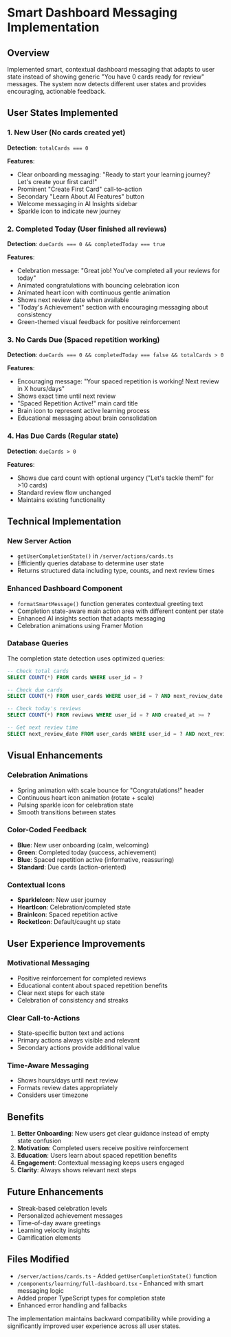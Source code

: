# Smart Dashboard Messaging Implementation

## Overview
Implemented smart, contextual dashboard messaging that adapts to user state instead of showing generic "You have 0 cards ready for review" messages. The system now detects different user states and provides encouraging, actionable feedback.

## User States Implemented

### 1. New User (No cards created yet)
**Detection**: `totalCards === 0`

**Features**:
- Clear onboarding messaging: "Ready to start your learning journey? Let's create your first card!"
- Prominent "Create First Card" call-to-action
- Secondary "Learn About AI Features" button
- Welcome messaging in AI Insights sidebar
- Sparkle icon to indicate new journey

### 2. Completed Today (User finished all reviews)
**Detection**: `dueCards === 0 && completedToday === true`

**Features**:
- Celebration message: "Great job! You've completed all your reviews for today"
- Animated congratulations with bouncing celebration icon
- Animated heart icon with continuous gentle animation
- Shows next review date when available
- "Today's Achievement" section with encouraging messaging about consistency
- Green-themed visual feedback for positive reinforcement

### 3. No Cards Due (Spaced repetition working)
**Detection**: `dueCards === 0 && completedToday === false && totalCards > 0`

**Features**:
- Encouraging message: "Your spaced repetition is working! Next review in X hours/days"
- Shows exact time until next review
- "Spaced Repetition Active!" main card title
- Brain icon to represent active learning process
- Educational messaging about brain consolidation

### 4. Has Due Cards (Regular state)
**Detection**: `dueCards > 0`

**Features**:
- Shows due card count with optional urgency ("Let's tackle them!" for >10 cards)
- Standard review flow unchanged
- Maintains existing functionality

## Technical Implementation

### New Server Action
- `getUserCompletionState()` in `/server/actions/cards.ts`
- Efficiently queries database to determine user state
- Returns structured data including type, counts, and next review times

### Enhanced Dashboard Component
- `formatSmartMessage()` function generates contextual greeting text
- Completion state-aware main action area with different content per state
- Enhanced AI insights section that adapts messaging
- Celebration animations using Framer Motion

### Database Queries
The completion state detection uses optimized queries:
```sql
-- Check total cards
SELECT COUNT(*) FROM cards WHERE user_id = ?

-- Check due cards  
SELECT COUNT(*) FROM user_cards WHERE user_id = ? AND next_review_date <= NOW()

-- Check today's reviews
SELECT COUNT(*) FROM reviews WHERE user_id = ? AND created_at >= ?

-- Get next review time
SELECT next_review_date FROM user_cards WHERE user_id = ? AND next_review_date > NOW() ORDER BY next_review_date LIMIT 1
```

## Visual Enhancements

### Celebration Animations
- Spring animation with scale bounce for "Congratulations!" header
- Continuous heart icon animation (rotate + scale)
- Pulsing sparkle icon for celebration state
- Smooth transitions between states

### Color-Coded Feedback
- **Blue**: New user onboarding (calm, welcoming)
- **Green**: Completed today (success, achievement)
- **Blue**: Spaced repetition active (informative, reassuring)
- **Standard**: Due cards (action-oriented)

### Contextual Icons
- **SparkleIcon**: New user journey
- **HeartIcon**: Celebration/completed state
- **BrainIcon**: Spaced repetition active
- **RocketIcon**: Default/caught up state

## User Experience Improvements

### Motivational Messaging
- Positive reinforcement for completed reviews
- Educational content about spaced repetition benefits
- Clear next steps for each state
- Celebration of consistency and streaks

### Clear Call-to-Actions
- State-specific button text and actions
- Primary actions always visible and relevant
- Secondary actions provide additional value

### Time-Aware Messaging
- Shows hours/days until next review
- Formats review dates appropriately
- Considers user timezone

## Benefits

1. **Better Onboarding**: New users get clear guidance instead of empty state confusion
2. **Motivation**: Completed users receive positive reinforcement
3. **Education**: Users learn about spaced repetition benefits
4. **Engagement**: Contextual messaging keeps users engaged
5. **Clarity**: Always shows relevant next steps

## Future Enhancements

- Streak-based celebration levels
- Personalized achievement messages
- Time-of-day aware greetings
- Learning velocity insights
- Gamification elements

## Files Modified

- `/server/actions/cards.ts` - Added `getUserCompletionState()` function
- `/components/learning/full-dashboard.tsx` - Enhanced with smart messaging logic
- Added proper TypeScript types for completion state
- Enhanced error handling and fallbacks

The implementation maintains backward compatibility while providing a significantly improved user experience across all user states.